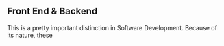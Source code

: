 ## Front End & Backend

This is a pretty important distinction in Software Development. Because of its nature, these
